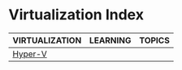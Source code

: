 # Virtualization Index

|VIRTUALIZATION|LEARNING|TOPICS|
|---|---|---|
|[Hyper-V](infrastructure/virtualization/virtualization-hyperv)|||